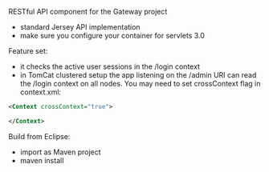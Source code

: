 RESTful API component for the Gateway project

- standard Jersey API implementation 
- make sure you configure your container for servlets 3.0

Feature set:
- it checks the active user sessions in the /login context
- in TomCat clustered setup the app listening on the /admin URI can read the /login context on all nodes. You may need to set crossContext flag in context.xml:

```xml
<Context crossContext="true">     

</Context>
```

Build from Eclipse:
- import as Maven project
- maven install
